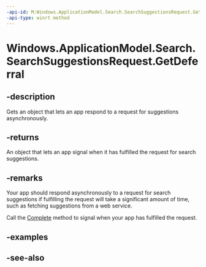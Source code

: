 ```yaml
---
-api-id: M:Windows.ApplicationModel.Search.SearchSuggestionsRequest.GetDeferral
-api-type: winrt method
---
```


<!-- Method syntax
public Windows.ApplicationModel.Search.SearchSuggestionsRequestDeferral GetDeferral()
-->

# Windows.ApplicationModel.Search.SearchSuggestionsRequest.GetDeferral

## -description
Gets an object that lets an app respond to a request for suggestions asynchronously.

## -returns
An object that lets an app signal when it has fulfilled the request for search suggestions.

## -remarks
Your app should respond asynchronously to a request for search suggestions if fulfilling the request will take a significant amount of time, such as fetching suggestions from a web service.

Call the [Complete](searchsuggestionsrequestdeferral_complete.md) method to signal when your app has fulfilled the request.

## -examples

## -see-also

